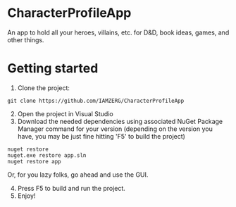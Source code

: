 # CharacterProfileApp
An app to hold all your heroes, villains, etc. for D&amp;D, book ideas, games, and other things.

# Getting started
1. Clone the project:
```
git clone https://github.com/IAMZERG/CharacterProfileApp
```
2. Open the project in Visual Studio
3. Download the needed dependencies using associated NuGet Package Manager command for your version (depending on the version you have, you may be just fine hitting 'F5' to build the project)
```
nuget restore
nuget.exe restore app.sln
nuget restore app
```
Or, for you lazy folks, go ahead and use the GUI.

4.  Press F5 to build and run the project.
5.  Enjoy!
